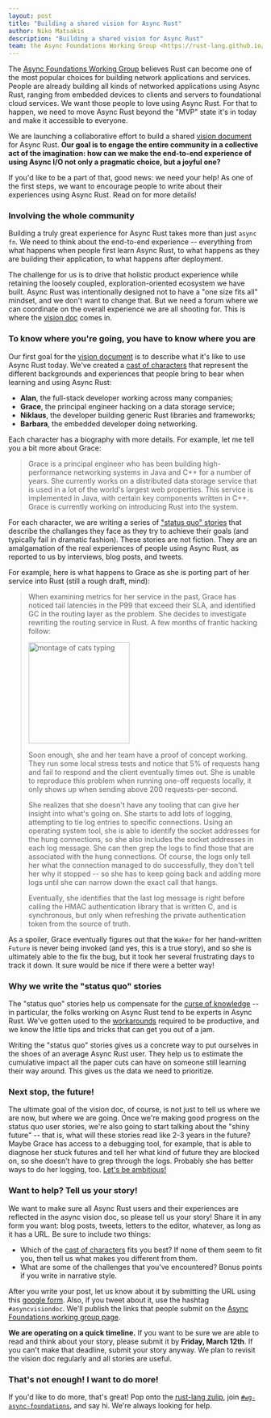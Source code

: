 ```yaml
---
layout: post
title: "Building a shared vision for Async Rust"
author: Niko Matsakis
description: "Building a shared vision for Async Rust"
team: the Async Foundations Working Group <https://rust-lang.github.io/wg-async-foundations/>
---
```


[wg]: https://rust-lang.github.io/wg-async-foundations/
[vd]: https://rust-lang.github.io/wg-async-foundations/vision.html#-the-vision
[sq]: https://rust-lang.github.io/wg-async-foundations/vision/status_quo.html
[sf]: https://rust-lang.github.io/wg-async-foundations/vision/shiny_future.html
[r]: https://rust-lang.github.io/wg-async-foundations/vision/roadmap.html
[dt]: https://rust-lang.github.io/wg-async-foundations/vision/tenets.html
[cc]: https://rust-lang.github.io/wg-async-foundations/vision/characters.html
[dd]: https://rust-lang.github.io/wg-async-foundations/design_docs.html
[gf]: https://forms.gle/YKNniGhaNXBhmjXNA
[gr]: https://is.gd/T6TadC
[z]: https://rust-lang.zulipchat.com/
[wgz]: https://rust-lang.zulipchat.com/#streams/187312/wg-async-foundations
[amb]: https://rust-lang.github.io/wg-async-foundations/vision/shiny_future.html#think-big----too-big-if-you-have-to
[cok]: https://en.wikipedia.org/wiki/Curse_of_knowledge
[workarounds]: https://rust-lang.github.io/async-book/07_workarounds/01_chapter.html

The [Async Foundations Working Group][wg] believes Rust can become one of the most popular choices for building network applications and services. People are already building all kinds of networked applications using Async Rust, ranging from embedded devices to clients and servers to foundational cloud services. We want those people to love using Async Rust. For that to happen, we need to move Async Rust beyond the "MVP" state it's in today and make it accessible to everyone.

We are launching a collaborative effort to build a shared [vision document][vd] for Async Rust. **Our goal is to engage the entire community in a collective act of the imagination: how can we make the end-to-end experience of using Async I/O not only a pragmatic choice, but a joyful one?**

If you'd like to be a part of that, good news: we need your help! As one of the first steps, we want to encourage people to write about their experiences using Async Rust. Read on for more details!

### Involving the whole community

Building a truly great experience for Async Rust takes more than just `async fn`. We need to think about the end-to-end experience -- everything from what happens when people first learn Async Rust, to what happens as they are building their application, to what happens after deployment.

The challenge for us is to drive that holistic product experience while retaining the loosely coupled, exploration-oriented ecosystem we have built. Async Rust was intentionally designed not to have a "one size fits all" mindset, and we don't want to change that. But we need a forum where we can coordinate on the overall experience we are all shooting for. This is where the [vision doc][vd] comes in.

### To know where you're going, you have to know where you are

Our first goal for the [vision document][vd] is to describe what it's like to use Async Rust today. We've created a [cast of characters][cc] that represent the different backgrounds and experiences that people bring to bear when learning and using Async Rust:

* **Alan**, the full-stack developer working across many companies;
* **Grace**, the principal engineer hacking on a data storage service;
* **Niklaus**, the developer building generic Rust libraries and frameworks;
* **Barbara**, the embedded developer doing networking.

Each character has a biography with more details. For example, let me tell you a bit more about Grace:

> Grace is a principal engineer who has been building high-performance networking systems in Java and C++ for a number of years. She currently works on a distributed data storage service that is used in a lot of the world's largest web properties. This service is implemented in Java, with certain key components written in C++. Grace is currently working on introducing Rust into the system.

For each character, we are writing a series of ["status quo" stories][sq] that describe the challanges they face as they try to achieve their goals (and typically fail in dramatic fashion). These stories are not fiction. They are an amalgamation of the real experiences of people using Async Rust, as reported to us by interviews, blog posts, and tweets.

For example, here is what happens to Grace as she is porting part of her service into Rust (still a rough draft, mind):

> When examining metrics for her service in the past, Grace has noticed tail latencies in the P99 that exceed their SLA, and identified GC in the routing layer as the problem. She decides to investigate rewriting the routing service in Rust. A few months of frantic hacking follow:
> 
> <img src="https://media.giphy.com/media/ule4vhcY1xEKQ/giphy.gif" alt="montage of cats typing" width=200></img>
> 
> Soon enough, she and her team have a proof of concept working. They run some local stress tests and notice that 5% of requests hang and fail to respond and the client eventually times out. She is unable to reproduce this problem when running one-off requests locally, it only shows up when sending above 200 requests-per-second. 
>
> She realizes that she doesn't have any tooling that can give her insight into what's going on. She starts to add lots of logging, attempting to tie log entries to specific connections. Using an operating system tool, she is able to identify the socket addresses for the hung connections, so she also includes the socket addresses in each log message. She can then grep the logs to find those that are associated with the hung connections. Of course, the logs only tell her what the connection managed to do successfully, they don't tell her why it stopped -- so she has to keep going back and adding more logs until she can narrow down the exact call that hangs.
>
> Eventually, she identifies that the last log message is right before calling the HMAC authentication library that is written C, and is synchronous, but only when refreshing the private authentication token from the source of truth. 

As a spoiler, Grace eventually figures out that the `Waker` for her hand-written `Future` is never being invoked (and yes, this is a true story), and so she is ultimately able to the fix the bug, but it took her several frustrating days to track it down. It sure would be nice if there were a better way!

### Why we write the "status quo" stories

The "status quo" stories help us compensate for the [curse of knowledge][cok] -- in particular, the folks working on Async Rust tend to be experts in Async Rust. We've gotten used to the [workarounds] required to be productive, and we know the little tips and tricks that can get you out of a jam. 

Writing the "status quo" stories gives us a concrete way to put ourselves in the shoes of an average Async Rust user. They help us to estimate the cumulative impact all the paper cuts can have on someone still learning their way around. This gives us the data we need to prioritize.

### Next stop, the future!

The ultimate goal of the vision doc, of course, is not just to tell us where we are now, but where we are going. Once we're making good progress on the status quo user stories, we're also going to start talking about the "shiny future" -- that is, what will these stories read like 2-3 years in the future? Maybe Grace has access to a debugging tool, for example, that is able to diagnose her stuck futures and tell her what kind of future they are blocked on, so she doesn't have to grep through the logs. Probably she has better ways to do her logging, too. [Let's be ambitious!][amb]

<a name="help"></a>

### Want to help? Tell us your story!

We want to make sure all Async Rust users and their experiences are reflected in the async vision doc, so please tell us your story! Share it in any form you want: blog posts, tweets, letters to the editor, whatever, as long as it has a URL. Be sure to include two things:

* Which of the [cast of characters][cc] fits you best? If none of them seem to fit you, then tell us what makes you different from them.
* What are some of the challenges that you've encountered? Bonus points if you write in narrative style.

After you write your post, let us know about it by submitting the URL using this [google form][gf]. Also, if you tweet about it, use the hashtag `#asyncvisiondoc`. We'll publish the links that people submit on the [Async Foundations working group page][wg].

**We are operating on a quick timeline.** If you want to be sure we are able to read and think about your story, please submit it by **Friday, March 12th**. If you can't make that deadline, submit your story anyway. We plan to revisit the vision doc regularly and all stories are useful.

### That's not enough! I want to do more!

If you'd like to do more, that's great! Pop onto the [rust-lang zulip][z], join [`#wg-async-foundations`][wgz], and say hi. We're always looking for help.
